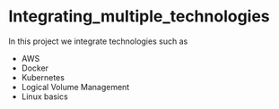 # Integrating_multiple_technologies


In this project we integrate technologies such as


* AWS
* Docker
* Kubernetes 
* Logical Volume Management  
* Linux basics 
